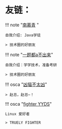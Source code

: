 # 友链：

!!! note "[南慕青](https://cecilia.cool) "

	自我介绍: Java学徒

    > 技术圈的好朋友
  
!!! note "[一题都a不出来](https://github.com/SobSobDu/share-personal-note)"

    自我介绍：学学技术，准备考研

	> 技术圈的好朋友

!!! osca "[凶猫不太凶](https://xmbtx.github.io/xmbtx-blog/)"

	> 赵总，赵总~！

!!! osca "[fighter YYDS](https://fighteryyds.github.io/fy-blog/)"

	Linux 爱好者

	> TRUELY FIGHTER


<!----

- [Amy Wang](https://amywang5.github.io/Amyhhh-blog/)

- [APTX4869-CONAN](https://aptx4869-conan.github.io/zzp-blog/)

- [An-momomo](https://an-momomo.github.io/mo-blog/)

- [哈哈哈哈哈哈哈](https://zrqiq.github.io/zrq-blog/)

- [空山虚雨](https://kongshanxuyu.github.io/zh-blog/)

- [Fiona](https://fiona010203.github.io/Fiona/)

- [Flos Solis](https://flossolis.github.io/)

---->



